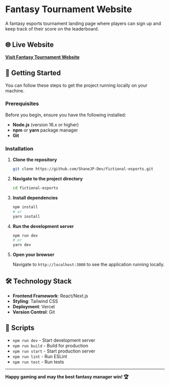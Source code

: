 # Fantasy Tournament Website

A fantasy esports tournament landing page where players can sign up and keep track of their score on the leaderboard.

## 🌐 Live Website

**[Visit Fantasy Tournament Website](https://fictional-esports.vercel.app/)**

## 🚀 Getting Started

You can follow these steps to get the project running locally on your machine.

### Prerequisites

Before you begin, ensure you have the following installed:
- **Node.js** (version 16.x or higher)
- **npm** or **yarn** package manager
- **Git**

### Installation

1. **Clone the repository**
   ```bash
   git clone https://github.com/ShaneJP-Dev/fictional-esports.git
   ```

2. **Navigate to the project directory**
   ```bash
   cd fictional-esports
   ```

3. **Install dependencies**
   ```bash
   npm install
   # or
   yarn install
   ```

4. **Run the development server**
   ```bash
   npm run dev
   # or
   yarn dev
   ```

5. **Open your browser**
   
   Navigate to `http://localhost:3000` to see the application running locally.

## 🛠️ Technology Stack

- **Frontend Framework**: React/Next.js
- **Styling**: Tailwind CSS
- **Deployment**: Vercel
- **Version Control**: Git

## 📝 Scripts

- `npm run dev` - Start development server
- `npm run build` - Build for production
- `npm run start` - Start production server
- `npm run lint` - Run ESLint
- `npm run test` - Run tests

---

**Happy gaming and may the best fantasy manager win! 🏆**
